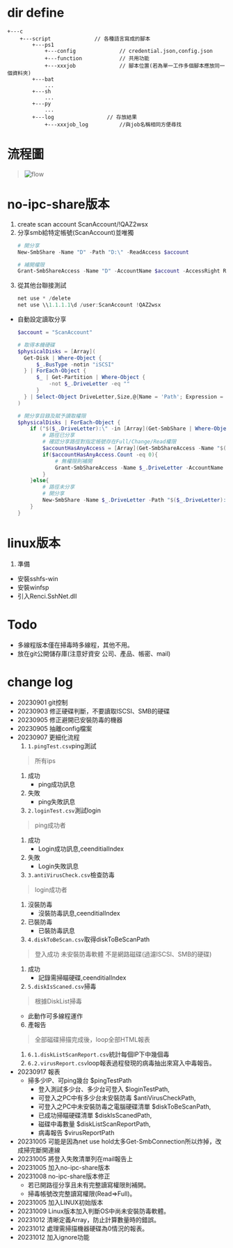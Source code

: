 # dir define
```dir
+---c
    +---script              // 各種語言寫成的腳本 
        +---ps1
            +---config              // credential.json,config.json
            +---function            // 共用功能
            +---xxxjob              // 腳本位置(若為單一工作多個腳本應放同一個資料夾)
        +---bat
            ...
        +---sh
            ...
        +---py
            ...
        +---log                 // 存放結果
            +---xxxjob_log          //與job名稱相同方便尋找
```
# 流程圖
> ![flow](/script/ps1/flow.drawio.svg)
# no-ipc-share版本
1. create scan account
    ScanAccount/!QAZ2wsx
2. 分享smb給特定帳號(ScanAccount)並唯獨
    ```ps1
    # 開分享
    New-SmbShare -Name "D" -Path "D:\" -ReadAccess $account

    # 補開權限
    Grant-SmbShareAccess -Name "D" -AccountName $account -AccessRight Read -Force  
    ```
1. 從其他台聯接測試
    ```ps1
    net use * /delete
    net use \\1.1.1.1\d /user:ScanAccount !QAZ2wsx
    ```
* 自動設定讀取分享
    ```ps1
    $account = "ScanAccount"

    # 取得本機硬碟
    $physicalDisks = [Array](
      Get-Disk | Where-Object {
          $_.BusType -notin "iSCSI"
      } | ForEach-Object {
          $_ | Get-Partition | Where-Object {
              -not $_.DriveLetter -eq ""
          }
      } | Select-Object DriveLetter,Size,@{Name = 'Path'; Expression = {$_.Name}}
    )

    # 開分享目錄及賦予讀取權限
    $physicalDisks | ForEach-Object {
        if ("$($_.DriveLetter):\" -in [Array](Get-SmbShare | Where-Object {$_.Name -notlike "*$*"}).Path) {
            # 路徑已分享
            # 確認分享路徑對指定帳號存在Full/Change/Read權限
            $accountHasAnyAccess = [Array](Get-SmbShareAccess -Name "$($_.DriveLetter)" | Where-Object {$_.AccountName -like "*$($account)*"}).AccountName
            if($accountHasAnyAccess.Count -eq 0){
                # 無權限則補開
                Grant-SmbShareAccess -Name $_.DriveLetter -AccountName $account -AccessRight Read -Force
            }
        }else{
            # 路徑未分享
            # 開分享
            New-SmbShare -Name $_.DriveLetter -Path "$($_.DriveLetter):\" -ReadAccess $account
        }
    }
    ```
# linux版本
1. 準備
  * 安裝sshfs-win
  * 安裝winfsp
  * 引入Renci.SshNet.dll
# Todo
* 多線程版本僅在掃毒時多線程，其他不用。
* 放在git公開儲存庫(注意好資安 公司、產品、帳密、mail)
# change log
* 20230901 git控制
* 20230903 修正硬碟判斷，不要讀取ISCSI、SMB的硬碟
* 20230905 修正避開已安裝防毒的機器
* 20230905 抽離config檔案
* 20230907 更細化流程
  1. `1.pingTest.csv`ping測試
    > 所有ips
     1. 成功
        * ping成功訊息
     2. 失敗
        * ping失敗訊息
  2. `2.loginTest.csv`測試login
    > ping成功者
     1. 成功
        * Login成功訊息,ceenditialIndex
     2. 失敗
        * Login失敗訊息
  3. `3.antiVirusCheck.csv`檢查防毒
    > login成功者
     1. 沒裝防毒
        * 沒裝防毒訊息,ceenditialIndex
     2. 已裝防毒
        * 已裝防毒訊息
  4. `4.diskToBeScan.csv`取得diskToBeScanPath
    > 登入成功
    > 未安裝防毒軟體
    > 不是網路磁碟(過濾ISCSI、SMB的硬碟)
    1. 成功
       * 記錄需掃瞄硬碟,ceenditialIndex
  5. `5.diskIsScaned.csv`掃毒
    > 根據DiskList掃毒
    * 此動作可多線程運作
  6. 產報告
    > 全部磁碟掃描完成後，loop全部HTML報表
    1. `6.1.diskListScanReport.csv`統計每個IP下中幾個毒
    2. `6.2.virusReport.csv`loop報表過程發現的病毒抽出來寫入中毒報告。
* 20230917 報表
  * 掃多少IP、可ping幾台                $pingTestPath
	* 登入測試多少台、多少台可登入          $loginTestPath,
	* 可登入之PC中有多少台未安裝防毒        $antiVirusCheckPath,
	* 可登入之PC中未安裝防毒之電腦硬碟清單  $diskToBeScanPath,
	* 已成功掃瞄硬碟清單                  $diskIsScanedPath,
	* 磁碟中毒數量                        $diskListScanReportPath,
	* 病毒報告                            $virusReportPath
* 20231005 可能是因為net use hold太多Get-SmbConnection所以炸掉，改成掃完斷開連線
* 20231005 將登入失敗清單列在mail報告上
* 20231005 加入no-ipc-share版本
* 20231008 no-ipc-share版本修正
  * 若已開路徑分享且未有完整讀寫權限則補開。
  * 掃毒帳號改完整讀寫權限(Read=>Full)。
* 20231005 加入LINUX初始版本
* 20231009 Linux版本加入判斷OS中尚未安裝防毒軟體。
* 20231012 清晰定義Array，防止計算數量時的錯誤。
* 20231012 處理需掃描機器硬碟為0情況的報表。
* 20231012 加入ignore功能